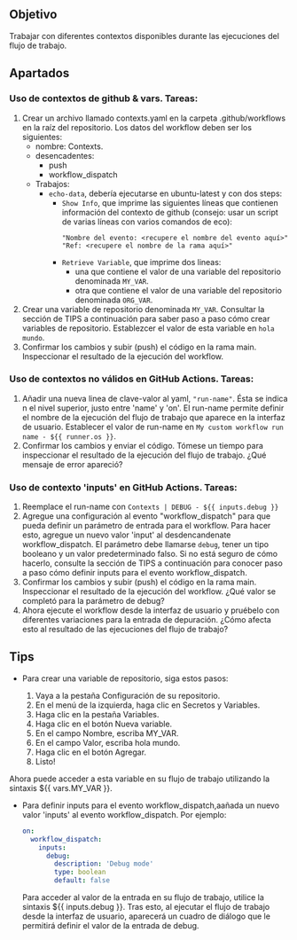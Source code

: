 ## Objetivo
Trabajar con diferentes contextos disponibles durante las ejecuciones del flujo de trabajo.
## Apartados
### Uso de contextos de github & vars. Tareas:
1. Crear un archivo llamado contexts.yaml en la carpeta .github/workflows en la raíz del repositorio. Los datos del workflow deben ser los siguientes:
   - nombre: Contexts. 
   - desencadentes:
      - push
      - workflow_dispatch
   - Trabajos:
     - `echo-data`, debería ejecutarse en ubuntu-latest y con dos steps:
       - `Show Info`, que imprime las siguientes líneas que contienen información del contexto de github (consejo: usar un script de varias líneas con varios comandos de eco):
          ```shell
          "Nombre del evento: <recupere el nombre del evento aquí>"
          "Ref: <recupere el nombre de la rama aquí>"        
          ```
       - `Retrieve Variable`, que imprime dos lineas:
           - una que contiene el valor de una variable del repositorio denominada `MY_VAR`.
           - otra que contiene el valor de una variable del repositorio denominada `ORG_VAR`.
2. Crear una variable de repositorio denominada `MY_VAR`. Consultar la sección de TIPS a continuación para saber paso a paso cómo crear variables de repositorio. Establezcer el valor de esta variable en `hola mundo`.
3. Confirmar los cambios y subir (push) el código en la rama main. Inspeccionar el resultado de la ejecución del workflow. 
### Uso de contextos no válidos en GitHub Actions. Tareas:
1. Añadir una nueva linea de clave-valor al yaml, `"run-name"`. Ésta se indica n el nivel superior, justo entre 'name' y 'on'. El run-name permite definir el nombre de la ejecución del flujo de trabajo que aparece en la interfaz de usuario. Establecer el valor de run-name en `My custom workflow run name - ${{ runner.os }}`. 
2. Confirmar los cambios y enviar el código. Tómese un tiempo para inspeccionar el resultado de la ejecución del flujo de trabajo. ¿Qué mensaje de error apareció?
### Uso de contexto 'inputs' en GitHub Actions. Tareas:
1. Reemplace el run-name con `Contexts | DEBUG - ${{ inputs.debug }}`
2. Agregue una configuración al evento "workflow_dispatch" para que pueda definir un parámetro de entrada para el workflow. Para hacer esto, agregue un nuevo valor 'input' al desdencandenate workflow_dispatch. El parámetro debe llamarse `debug`, tener un tipo booleano y un valor predeterminado falso. Si no está seguro de cómo hacerlo, consulte la sección de TIPS a continuación para conocer paso a paso cómo definir inputs para el evento workflow_dispatch.
3. Confirmar los cambios y subir (push) el código en la rama main. Inspeccionar el resultado de la ejecución del workflow. ¿Qué valor se completó para la parámetro de debug?
4. Ahora ejecute el workflow desde la interfaz de usuario y pruébelo con diferentes variaciones para la entrada de depuración. ¿Cómo afecta esto al resultado de las ejecuciones del flujo de trabajo?

## Tips
- Para crear una variable de repositorio, siga estos pasos:

  1. Vaya a la pestaña Configuración de su repositorio.
  2. En el menú de la izquierda, haga clic en Secretos y Variables.
  3. Haga clic en la pestaña Variables.
  4. Haga clic en el botón Nueva variable.
  5. En el campo Nombre, escriba MY_VAR.
  6. En el campo Valor, escriba hola mundo.
  7. Haga clic en el botón Agregar.
  8. Listo! 

Ahora puede acceder a esta variable en su flujo de trabajo utilizando la sintaxis ${{ vars.MY_VAR }}.


- Para definir inputs para el evento workflow_dispatch,aañada un nuevo valor 'inputs' al evento workflow_dispatch. Por ejemplo:
   ```yaml
   on:
     workflow_dispatch:
       inputs:
         debug:
           description: 'Debug mode'
           type: boolean           
           default: false
   ```
    Para acceder al valor de la entrada en su flujo de trabajo, utilice la sintaxis ${{ inputs.debug }}. Tras esto, al ejecutar el flujo de trabajo desde la interfaz de usuario, aparecerá un cuadro de diálogo que le permitirá definir el valor de la entrada de debug. 



